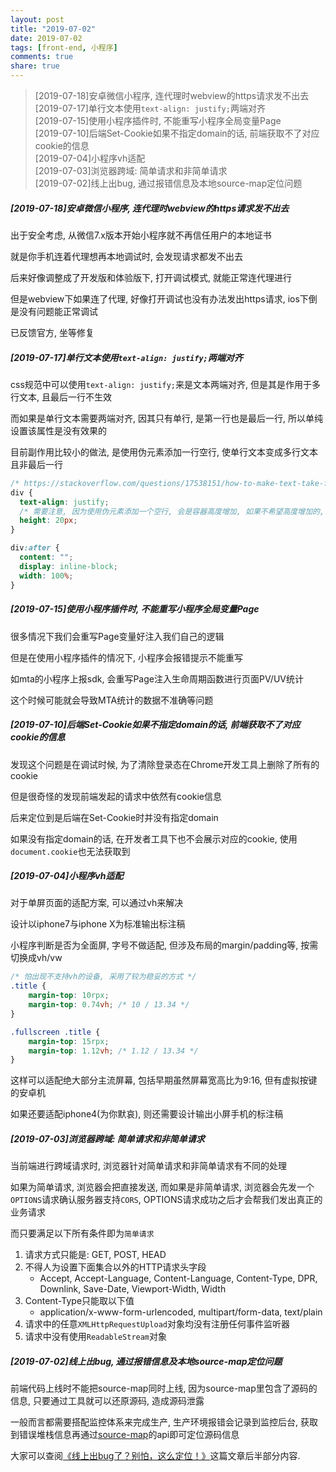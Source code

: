 ```yaml
---
layout: post
title: "2019-07-02"
date: 2019-07-02
tags: [front-end, 小程序]
comments: true
share: true
---
```


> [2019-07-18]安卓微信小程序, 连代理时webview的https请求发不出去 <br>
> [2019-07-17]单行文本使用`text-align: justify;`两端对齐 <br>
> [2019-07-15]使用小程序插件时, 不能重写小程序全局变量Page <br>
> [2019-07-10]后端Set-Cookie如果不指定domain的话, 前端获取不了对应cookie的信息 <br>
> [2019-07-04]小程序vh适配 <br>
> [2019-07-03]浏览器跨域: 简单请求和非简单请求 <br>
> [2019-07-02]线上出bug, 通过报错信息及本地source-map定位问题 <br>

##### [2019-07-18]安卓微信小程序, 连代理时webview的https请求发不出去

出于安全考虑, 从微信7.x版本开始小程序就不再信任用户的本地证书

就是你手机连着代理想再本地调试时, 会发现请求都发不出去

后来好像调整成了开发版和体验版下, 打开调试模式, 就能正常连代理进行

但是webview下如果连了代理, 好像打开调试也没有办法发出https请求, ios下倒是没有问题能正常调试

已反馈官方, 坐等修复

##### [2019-07-17]单行文本使用`text-align: justify;`两端对齐

css规范中可以使用`text-align: justify;`来是文本两端对齐, 但是其是作用于多行文本, 且最后一行不生效

而如果是单行文本需要两端对齐, 因其只有单行, 是第一行也是最后一行, 所以单纯设置该属性是没有效果的

目前副作用比较小的做法, 是使用伪元素添加一行空行, 使单行文本变成多行文本且非最后一行

```css
/* https://stackoverflow.com/questions/17538151/how-to-make-text-take-full-width-of-its-container */
div {
  text-align: justify;
  /* 需要注意, 因为使用伪元素添加一个空行, 会是容器高度增加, 如果不希望高度增加的, 需要显式设置height */
  height: 20px;
}

div:after {
  content: "";
  display: inline-block;
  width: 100%;
}
```

##### [2019-07-15]使用小程序插件时, 不能重写小程序全局变量Page

很多情况下我们会重写Page变量好注入我们自己的逻辑

但是在使用小程序插件的情况下, 小程序会报错提示不能重写

如mta的小程序上报sdk, 会重写Page注入生命周期函数进行页面PV/UV统计

这个时候可能就会导致MTA统计的数据不准确等问题

##### [2019-07-10]后端Set-Cookie如果不指定domain的话, 前端获取不了对应cookie的信息

发现这个问题是在调试时候, 为了清除登录态在Chrome开发工具上删除了所有的cookie

但是很奇怪的发现前端发起的请求中依然有cookie信息

后来定位到是后端在Set-Cookie时并没有指定domain

如果没有指定domain的话, 在开发者工具下也不会展示对应的cookie, 使用`document.cookie`也无法获取到

##### [2019-07-04]小程序vh适配

对于单屏页面的适配方案, 可以通过vh来解决

设计以iphone7与iphone X为标准输出标注稿

小程序判断是否为全面屏, 字号不做适配, 但涉及布局的margin/padding等, 按需切换成vh/vw

```css
/* 怕出现不支持vh的设备, 采用了较为稳妥的方式 */
.title {
    margin-top: 10rpx;
    margin-top: 0.74vh; /* 10 / 13.34 */
}

.fullscreen .title {
    margin-top: 15rpx;
    margin-top: 1.12vh; /* 1.12 / 13.34 */
}
```

这样可以适配绝大部分主流屏幕, 包括早期虽然屏幕宽高比为9:16, 但有虚拟按键的安卓机

如果还要适配iphone4(为你默哀), 则还需要设计输出小屏手机的标注稿

##### [2019-07-03]浏览器跨域: 简单请求和非简单请求

当前端进行跨域请求时, 浏览器针对简单请求和非简单请求有不同的处理

如果为简单请求, 浏览器会把直接发送, 而如果是非简单请求, 浏览器会先发一个`OPTIONS`请求确认服务器支持`CORS`, OPTIONS请求成功之后才会帮我们发出真正的业务请求

而只要满足以下所有条件即为`简单请求`

1. 请求方式只能是: GET, POST, HEAD
1. 不得人为设置下面集合以外的HTTP请求头字段
    - Accept, Accept-Language, Content-Language, Content-Type, DPR, Downlink, Save-Date, Viewport-Width, Width
1. Content-Type只能取以下值
    - application/x-www-form-urlencoded, multipart/form-data, text/plain
1. 请求中的任意`XMLHttpRequestUpload`对象均没有注册任何事件监听器
1. 请求中没有使用`ReadableStream`对象

##### [2019-07-02]线上出bug, 通过报错信息及本地source-map定位问题

前端代码上线时不能把source-map同时上线, 因为source-map里包含了源码的信息, 只要通过工具就可以还原源码, 造成源码泄露

一般而言都需要搭配监控体系来完成生产, 生产环境报错会记录到监控后台, 获取到错误堆栈信息再通过[source-map](https://www.npmjs.com/package/source-map)的api即可定位源码信息

大家可以查阅[《线上出bug了？别怕，这么定位！》](https://juejin.im/post/5c8bbb30f265da2dc539008c)这篇文章后半部分内容.

